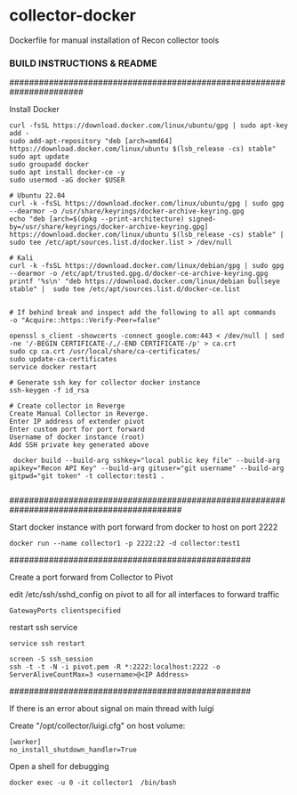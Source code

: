 # collector-docker
Dockerfile for manual installation of Recon collector tools


### BUILD INSTRUCTIONS & README

#######################################################################

Install Docker

```
curl -fsSL https://download.docker.com/linux/ubuntu/gpg | sudo apt-key add -
sudo add-apt-repository "deb [arch=amd64] https://download.docker.com/linux/ubuntu $(lsb_release -cs) stable"
sudo apt update
sudo groupadd docker
sudo apt install docker-ce -y
sudo usermod -aG docker $USER

# Ubuntu 22.04
curl -k -fsSL https://download.docker.com/linux/ubuntu/gpg | sudo gpg --dearmor -o /usr/share/keyrings/docker-archive-keyring.gpg
echo "deb [arch=$(dpkg --print-architecture) signed-by=/usr/share/keyrings/docker-archive-keyring.gpg] https://download.docker.com/linux/ubuntu $(lsb_release -cs) stable" | sudo tee /etc/apt/sources.list.d/docker.list > /dev/null

# Kali
curl -k -fsSL https://download.docker.com/linux/debian/gpg | sudo gpg --dearmor -o /etc/apt/trusted.gpg.d/docker-ce-archive-keyring.gpg
printf '%s\n' "deb https://download.docker.com/linux/debian bullseye stable" |  sudo tee /etc/apt/sources.list.d/docker-ce.list


# If behind break and inspect add the following to all apt commands
-o "Acquire::https::Verify-Peer=false"

openssl s_client -showcerts -connect google.com:443 < /dev/null | sed -ne '/-BEGIN CERTIFICATE-/,/-END CERTIFICATE-/p' > ca.crt
sudo cp ca.crt /usr/local/share/ca-certificates/
sudo update-ca-certificates
service docker restart

# Generate ssh key for collector docker instance
ssh-keygen -f id_rsa

# Create collector in Reverge
Create Manual Collector in Reverge.
Enter IP address of extender pivot
Enter custom port for port forward 
Username of docker instance (root)
Add SSH private key generated above

```

```
 docker build --build-arg sshkey="local public key file" --build-arg apikey="Recon API Key" --build-arg gituser="git username" --build-arg gitpwd="git token" -t collector:test1 .
 
```
 
 
###########################################################################################

Start docker instance with port forward from docker to host on port 2222


```
docker run --name collector1 -p 2222:22 -d collector:test1
```

#################################################

Create a port forward from Collector to Pivot

edit /etc/ssh/sshd_config on pivot to all for all interfaces to forward traffic

```
GatewayPorts clientspecified
```

restart ssh service

```
service ssh restart
```

```
screen -S ssh_session
ssh -t -t -N -i pivot.pem -R *:2222:localhost:2222 -o ServerAliveCountMax=3 <username>@<IP Address>
```

#################################################

If there is an error about signal on main thread with luigi

Create "/opt/collector/luigi.cfg" on host volume:

    [worker]
    no_install_shutdown_handler=True
    
Open a shell for debugging

```
docker exec -u 0 -it collector1  /bin/bash
```

